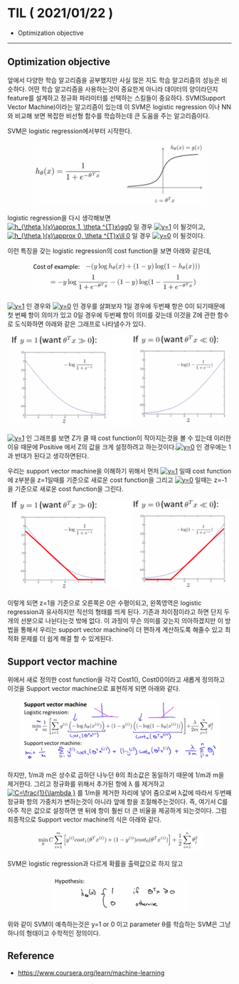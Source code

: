 # TIL ( 2021/01/22 )

- Optimization objective

---

## Optimization objective

앞에서 다양한 학습 알고리즘을 공부했지만 사실 많은 지도 학습 알고리즘의 성능은 비슷하다. 어떤 학습 알고리즘을 사용하는것이 중요한게 아니라 데이터의 양이라던지 feature를 설계하고 정규화 파라미터를 선택하는 스킬들이 중요하다. SVM(Support Vector Machine)이라는 알고리즘이 있는데 이 SVM은 logistic regression 이나 NN와 비교해 보면 복잡한 비선형 함수를 학습하는데 큰 도움을 주는 알고리즘이다.

  

SVM은 logistic regression에서부터 시작한다.

 <p align="center"><img src="../image/Machine/01.22/001.PNG" style="zoom:50%;"/></p>

logistic regression을 다시 생각해보면 <a href="https://www.codecogs.com/eqnedit.php?latex=h_{\theta&space;}(x)\approx&space;1,&space;\theta&space;^{T}x\gg0" target="_blank"><img src="https://latex.codecogs.com/gif.latex?h_{\theta&space;}(x)\approx&space;1,&space;\theta&space;^{T}x\gg0" title="h_{\theta }(x)\approx 1, \theta ^{T}x\gg0" /></a> 일 경우 <a href="https://www.codecogs.com/eqnedit.php?latex=y=1" target="_blank"><img src="https://latex.codecogs.com/gif.latex?y=1" title="y=1" /></a> 이 될것이고,  <a href="https://www.codecogs.com/eqnedit.php?latex=h_{\theta&space;}(x)\approx&space;0,&space;\theta&space;^{T}x\ll&space;0" target="_blank"><img src="https://latex.codecogs.com/gif.latex?h_{\theta&space;}(x)\approx&space;0,&space;\theta&space;^{T}x\ll&space;0" title="h_{\theta }(x)\approx 0, \theta ^{T}x\ll 0" /></a> 일 경우 <a href="https://www.codecogs.com/eqnedit.php?latex=y=0" target="_blank"><img src="https://latex.codecogs.com/gif.latex?y=0" title="y=0" /></a> 이 될것이다.

  

이런 특징을 갖는 logistic regression의 cost function을 보면 아래와 같은데,

 <p align="center"><img src="../image/Machine/01.22/002.PNG" style="zoom:50%;"/></p>

  

<a href="https://www.codecogs.com/eqnedit.php?latex=y=1" target="_blank"><img src="https://latex.codecogs.com/gif.latex?y=1" title="y=1" /></a> 인 경우와 <a href="https://www.codecogs.com/eqnedit.php?latex=y=0" target="_blank"><img src="https://latex.codecogs.com/gif.latex?y=0" title="y=0" /></a> 인 경우를 살펴보자 1일 경우에 두번째 항은 0이 되기때문에 첫 번째 항이 의미가 있고 0일 경우에 두번째 항이 의미를 갖는데 이것을 Z에 관한 함수로 도식화하면 아래와 같은 그래프로 나타낼수가 있다. 

 <p align="center"><img src="../image/Machine/01.22/003.PNG" style="zoom:50%;"/></p>

 <a href="https://www.codecogs.com/eqnedit.php?latex=y=1" target="_blank"><img src="https://latex.codecogs.com/gif.latex?y=1" title="y=1" /></a> 인 그래프를 보면 Z가 클 때 cost function이 작아지는것을 볼 수 있는데 이러한 이유 때문에 Positive 에서 Z의 값을 크게 설정하려고 하는것이다.<a href="https://www.codecogs.com/eqnedit.php?latex=y=0" target="_blank"><img src="https://latex.codecogs.com/gif.latex?y=0" title="y=0" /></a> 인 경우에는 1과 반대가 된다고 생각하면된다.

  

우리는 support vector machine을 이해하기 위해서 먼저 <a href="https://www.codecogs.com/eqnedit.php?latex=y=1" target="_blank"><img src="https://latex.codecogs.com/gif.latex?y=1" title="y=1" /></a> 일때 cost function에 z부분을 z=1일때를 기준으로 새로운 cost function을 그리고 <a href="https://www.codecogs.com/eqnedit.php?latex=y=0" target="_blank"><img src="https://latex.codecogs.com/gif.latex?y=0" title="y=0" /></a> 일때는 z=-1을 기준으로 새로운 cost function을 그린다.

 <p align="center"><img src="../image/Machine/01.22/004.PNG" style="zoom:50%;"/></p>

이렇게 되면 z=1을 기준으로 오른쪽은 0은 수평이되고, 왼쪽영역은 logistic regression과 유사하지만 직선의 형태를 띄게 된다. 기존과 차이점이라고 하면 단지 두개의 선분으로 나뉜다는것 밖에 없다. 이 과정이 무슨 의미를 갖는지 의아하겠지만 이 방법을 통해서 우리는 support vector machine이 더 편하게 계산하도록 해줄수 있고 최적화 문제를 더 쉽게 해결 할 수 있게된다.

  

## Support vector machine

위에서 새로 정의한 cost function을 각각 Cost1(), Cost0()이라고 새롭게 정의하고 이것을 Support vector machine으로 표현하게 되면 아래와 같다.

 <p align="center"><img src="../image/Machine/01.22/005.PNG" style="zoom:50%;"/></p>

하지만,  1/m과 m은 상수로 곱하던 나누던 &theta;의 최소값은 동일하기 때문에 1/m과 m을 제거한다. 그리고 정규화를 위해서 추가된 항에 &lambda; 를 제거하고 <a href="https://www.codecogs.com/eqnedit.php?latex=C=\frac{1}{\lambda&space;}" target="_blank"><img src="https://latex.codecogs.com/gif.latex?C=\frac{1}{\lambda&space;}" title="C=\frac{1}{\lambda }" /></a> 를 1/m을 제거한 자리에 넣어 줌으로써 &lambda;값에 따라서 두번째 정규화 항의 가중치가 변하는것이 아니라 앞에 항을 조절해주는것이다. 즉, 여기서 C를 아주 작은 값으로 설정하면 맨 뒤에 항이 훨씬 더 큰 비율을 제공하게 되는것이다. 그럼 최종적으로 Support vector machine의 식은 아래와 같다.

 <p align="center"><img src="../image/Machine/01.22/006.PNG" style="zoom:50%;"/></p>

  

SVM은 logistic regression과 다르게 확률을 출력값으로 하지 않고 

 <p align="center"><img src="../image/Machine/01.22/007.PNG" style="zoom:50%;"/></p>

위와 같이 SVM이 예측하는것은  y=1 or 0 이고 parameter &theta;를 학습하는 SVM은 그냥 하나의 형태이고 수학적인 정의이다.

  

## Reference

- https://www.coursera.org/learn/machine-learning


